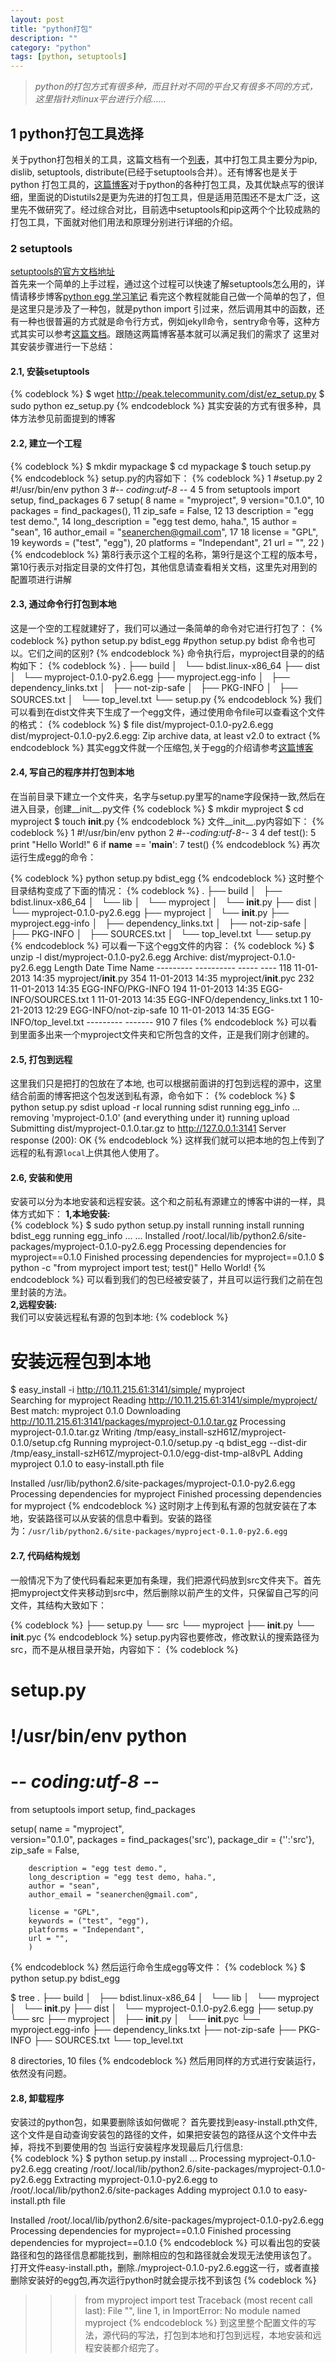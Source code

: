 ```yaml
---
layout: post
title: "python打包"
description: ""
category: "python"
tags: [python, setuptools]
---
```


>*python的打包方式有很多种，而且针对不同的平台又有很多不同的方式，这里指针对linux平台进行介绍……*

## 1 python打包工具选择  
关于python打包相关的工具，这篇文档有一个[列表](https://python-packaging-user-guide.readthedocs.org/en/latest/projects.html#)，其中打包工具主要分为pip, dislib, setuptools, distribute(已经于setuptools合并）。还有博客也是关于python 打包工具的，[这篇博客](http://www.ituring.com.cn/article/19090)对于python的各种打包工具，及其优缺点写的很详细，里面说的Distutils2是更为先进的打包工具，但是适用范围还不是太广泛，这里先不做研究了。经过综合对比，目前选中setuptools和pip这两个个比较成熟的打包工具，下面就对他们用法和原理分别进行详细的介绍。  

### 2 setuptools
[setuptools的官方文档地址](http://peak.telecommunity.com/DevCenter/setuptools)  
首先来一个简单的上手过程，通过这个过程可以快速了解setuptools怎么用的，详情请移步博客[python egg 学习笔记](http://www.worldhello.net/2010/12/08/2178.html)
看完这个教程就能自己做一个简单的包了，但是这里只是涉及了一种包，就是python import 引过来，然后调用其中的函数，还有一种也很普遍的方式就是命令行方式，例如jekyll命令，sentry命令等，这种方式其实可以参考[这篇文档](http://www.scotttorborg.com/python-packaging/index.html)。跟随这两篇博客基本就可以满足我们的需求了
这里对其安装步骤进行一下总结：  
#### 2.1, 安装setuptools
{% codeblock %}
    $ wget http://peak.telecommunity.com/dist/ez_setup.py
    $ sudo python ez_setup.py
{% endcodeblock %}
其实安装的方式有很多种，具体方法参见前面提到的博客  
#### 2.2, 建立一个工程
{% codeblock %}
    $ mkdir mypackage 
    $ cd mypackage
    $ touch setup.py
{% endcodeblock %}
setup.py的内容如下：
{% codeblock %}
  1 #setup.py
  2 #!/usr/bin/env python
  3 #-*- coding:utf-8 -*-
  4 
  5 from setuptools import setup, find_packages
  6 
  7 setup(
  8         name = "myproject",
  9         version="0.1.0",
 10         packages = find_packages(),
 11         zip_safe = False,
 12 
 13         description = "egg test demo.",
 14         long_description = "egg test demo, haha.",
 15         author = "sean",
 16         author_email = "seanerchen@gmail.com",
 17 
 18         license = "GPL",
 19         keywords = ("test", "egg"),
 20         platforms = "Independant",
 21         url = "",
 22         )
{% endcodeblock %}
第8行表示这个工程的名称，第9行是这个工程的版本号，第10行表示对指定目录的文件打包，其他信息请查看相关文档，这里先对用到的配置项进行讲解  
#### 2.3, 通过命令行打包到本地
这是一个空的工程就建好了，我们可以通过一条简单的命令对它进行打包了：
{% codeblock %}
   python setup.py bdist_egg 
   #python setup.py bdist 命令也可以。它们之间的区别?
{% endcodeblock %}
命令执行后，myproject目录的的结构如下：
{% codeblock %}
    .
    ├── build
    │   └── bdist.linux-x86_64
    ├── dist
    │   └── myproject-0.1.0-py2.6.egg
    ├── myproject.egg-info
    │   ├── dependency_links.txt
    │   ├── not-zip-safe
    │   ├── PKG-INFO
    │   ├── SOURCES.txt
    │   └── top_level.txt
    └── setup.py
{% endcodeblock %}
我们可以看到在dist文件夹下生成了一个egg文件，通过使用命令file可以查看这个文件的格式：
{% codeblock %}
    $ file dist/myproject-0.1.0-py2.6.egg
    dist/myproject-0.1.0-py2.6.egg: Zip archive data, at least v2.0 to extract
{% endcodeblock %}
其实egg文件就一个压缩包,关于egg的介绍请参考[这篇博客](http://peak.telecommunity.com/DevCenter/PythonEggs)  
#### 2.4, 写自己的程序并打包到本地
在当前目录下建立一个文件夹，名字与setup.py里写的name字段保持一致,然后在进入目录，创建__init__.py文件
{% codeblock %}
    $ mkdir myproject
    $ cd myproject
    $ touch __init__.py
{% endcodeblock %}
文件\_\_init\_\_.py内容如下：
{% codeblock %}
  1 #!/usr/bin/env python
  2 #-*-coding:utf-8-*-
  3 
  4 def test():
  5     print "Hello World!"
  6 if __name__ == '__main__':
  7     test()
{% endcodeblock %}
再次运行生成egg的命令：

{% codeblock %}
   python setup.py bdist_egg 
{% endcodeblock %}
这时整个目录结构变成了下面的情况：
{% codeblock %}
.
├── build
│   ├── bdist.linux-x86_64
│   └── lib
│       └── myproject
│           └── __init__.py
├── dist
│   └── myproject-0.1.0-py2.6.egg
├── myproject
│   └── __init__.py
├── myproject.egg-info
│   ├── dependency_links.txt
│   ├── not-zip-safe
│   ├── PKG-INFO
│   ├── SOURCES.txt
│   └── top_level.txt
└── setup.py
{% endcodeblock %}
可以看一下这个egg文件的内容：
{% codeblock %}
    $ unzip -l dist/myproject-0.1.0-py2.6.egg 
      Archive:  dist/myproject-0.1.0-py2.6.egg
        Length      Date    Time    Name
      ---------  ---------- -----   ----
            118  11-01-2013 14:35   myproject/__init__.py
            354  11-01-2013 14:35   myproject/__init__.pyc
            232  11-01-2013 14:35   EGG-INFO/PKG-INFO
            194  11-01-2013 14:35   EGG-INFO/SOURCES.txt
              1  11-01-2013 14:35   EGG-INFO/dependency_links.txt
              1  10-21-2013 12:29   EGG-INFO/not-zip-safe
             10  11-01-2013 14:35   EGG-INFO/top_level.txt
      ---------                     -------
            910                     7 files
{% endcodeblock %}
可以看到里面多出来一个myproject文件夹和它所包含的文件，正是我们刚才创建的。  
#### 2.5, 打包到远程
这里我们只是把打的包放在了本地, 也可以根据前面讲的打包到远程的源中，这里结合前面的博客把这个包发送到私有源，命令如下：
{% codeblock %}
$ python setup.py sdist upload -r local 
running sdist
running egg_info
...
removing 'myproject-0.1.0' (and everything under it)
running upload
Submitting dist/myproject-0.1.0.tar.gz to http://127.0.0.1:3141
Server response (200): OK
{% endcodeblock %}
这样我们就可以把本地的包上传到了远程的私有源`local`上供其他人使用了。

#### 2.6, 安装和使用
安装可以分为本地安装和远程安装。这个和之前私有源建立的博客中讲的一样，具体方式如下：
  **1,本地安装:**  
{% codeblock %}
$ sudo python setup.py install
  running install
  running bdist_egg
  running egg_info
  ... 
  ... 
  Installed /root/.local/lib/python2.6/site-packages/myproject-0.1.0-py2.6.egg
  Processing dependencies for myproject==0.1.0
  Finished processing dependencies for myproject==0.1.0
$ python -c "from myproject import test; test()"
  Hello World!
{% endcodeblock %}
可以看到我们的包已经被安装了，并且可以运行我们之前在包里封装的方法。  
 **2,远程安装:**  
我们可以安装远程私有源的包到本地:
{% codeblock %}
# 安装远程包到本地
$ easy_install -i http://10.11.215.61:3141/simple/ myproject  
  Searching for myproject
  Reading http://10.11.215.61:3141/simple/myproject/
  Best match: myproject 0.1.0
  Downloading http://10.11.215.61:3141/packages/myproject-0.1.0.tar.gz
  Processing myproject-0.1.0.tar.gz
  Writing /tmp/easy_install-szH61Z/myproject-0.1.0/setup.cfg
  Running myproject-0.1.0/setup.py -q bdist_egg --dist-dir /tmp/easy_install-szH61Z/myproject-0.1.0/egg-dist-tmp-aI8vPL
  Adding myproject 0.1.0 to easy-install.pth file

  Installed /usr/lib/python2.6/site-packages/myproject-0.1.0-py2.6.egg
  Processing dependencies for myproject
  Finished processing dependencies for myproject
{% endcodeblock %}
这时刚才上传到私有源的包就安装在了本地，安装路径可以从安装的信息中看到。安装的路径为：`/usr/lib/python2.6/site-packages/myproject-0.1.0-py2.6.egg`  
#### 2.7, 代码结构规划
一般情况下为了使代码看起来更加有条理，我们把源代码放到src文件夹下。首先把myproject文件夹移动到src中，然后删除以前产生的文件，只保留自己写的问文件，其结构大致如下：

{% codeblock %}
   ├── setup.py
└── src
    └── myproject
        ├── __init__.py
        └── __init__.pyc 
{% endcodeblock %}
setup.py内容也要修改，修改默认的搜索路径为src，而不是从根目录开始，内容如下：
{% codeblock %}
# setup.py
# !/usr/bin/env python
# -*- coding:utf-8 -*-

from setuptools import setup, find_packages

setup(
        name = "myproject",        
        version="0.1.0", 
        packages = find_packages('src'), 
        package_dir = {'':'src'},
        zip_safe = False,

        description = "egg test demo.", 
        long_description = "egg test demo, haha.", 
        author = "sean",
        author_email = "seanerchen@gmail.com",

        license = "GPL",
        keywords = ("test", "egg"),
        platforms = "Independant",
        url = "",
        )
{% endcodeblock %}
然后运行命令生成egg等文件：
{% codeblock %}
$ python setup.py bdist_egg

$ tree
.
├── build
│   ├── bdist.linux-x86_64
│   └── lib
│       └── myproject
│           └── __init__.py
├── dist
│   └── myproject-0.1.0-py2.6.egg
├── setup.py
└── src
    ├── myproject
    │   ├── __init__.py
    │   └── __init__.pyc
    └── myproject.egg-info
        ├── dependency_links.txt
        ├── not-zip-safe
        ├── PKG-INFO
        ├── SOURCES.txt
        └── top_level.txt

8 directories, 10 files
{% endcodeblock %}
然后用同样的方式进行安装运行，依然没有问题。  
#### 2.8, 卸载程序
安装过的python包，如果要删除该如何做呢？
首先要找到easy-install.pth文件,这个文件是自动查询安装包的路径的文件，如果把安装包的路径从这个文件中去掉，将找不到要使用的包
当运行安装程序发现最后几行信息:  
{% codeblock %}
$ python setup.py install
  ...
  Processing myproject-0.1.0-py2.6.egg
  creating /root/.local/lib/python2.6/site-packages/myproject-0.1.0-py2.6.egg
  Extracting myproject-0.1.0-py2.6.egg to /root/.local/lib/python2.6/site-packages
  Adding myproject 0.1.0 to easy-install.pth file

  Installed /root/.local/lib/python2.6/site-packages/myproject-0.1.0-py2.6.egg
  Processing dependencies for myproject==0.1.0
  Finished processing dependencies for myproject==0.1.0
{% endcodeblock %}
可以看出包的安装路径和包的路径信息都能找到，删除相应的包和路径就会发现无法使用该包了。  
打开文件easy-install.pth，删除./myproject-0.1.0-py2.6.egg这一行，或者直接删除安装好的egg包,再次运行python时就会提示找不到该包
{% codeblock %}
>>> from myproject import test
Traceback (most recent call last):
  File "<stdin>", line 1, in <module>
ImportError: No module named myproject
{% endcodeblock %}
到这里整个配置文件的写法，源代码的写法，打包到本地和打包到远程，本地安装和远程安装都介绍完了。
